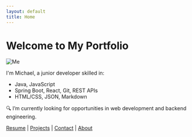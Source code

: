```yaml
---
layout: default
title: Home
---
```


# Welcome to My Portfolio

![Me](/assets/your-image.jpg)

I'm Michael, a junior developer skilled in:
- Java, JavaScript
- Spring Boot, React, Git, REST APIs
- HTML/CSS, JSON, Markdown

🔍 I’m currently looking for opportunities in web development and backend engineering.

[Resume](./resume) | [Projects](./projects) | [Contact](./contact) | [About](./about.md)

